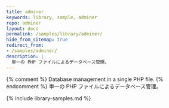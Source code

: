 ```yaml
---
title: adminer
keywords: library, sample, adminer
repo: adminer
layout: docs
permalink: /samples/library/adminer/
hide_from_sitemap: true
redirect_from:
- /samples/adminer/
description: |
  単一の PHP ファイルによるデータベース管理。
---
```


{% comment %}
Database management in a single PHP file.
{% endcomment %}
単一の PHP ファイルによるデータベース管理。


{% include library-samples.md %}
